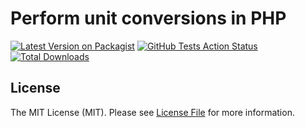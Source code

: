 # Perform unit conversions in PHP

[![Latest Version on Packagist](https://img.shields.io/packagist/v/ducbuiquang/unit-conversions.svg?style=flat-square)](https://packagist.org/packages/ducbuiquang/unit-conversions)
[![GitHub Tests Action Status](https://img.shields.io/github/workflow/status/ducbuiquang/unit-conversions/run-tests?label=tests)](https://github.com/ducbuiquang/unit-conversions/actions?query=workflow%3Arun-tests+branch%3Amaster)
[![Total Downloads](https://img.shields.io/packagist/dt/ducbuiquang/unit-conversions.svg?style=flat-square)](https://packagist.org/packages/ducbuiquang/unit-conversions)

## License

The MIT License (MIT). Please see [License File](LICENSE.md) for more information.

